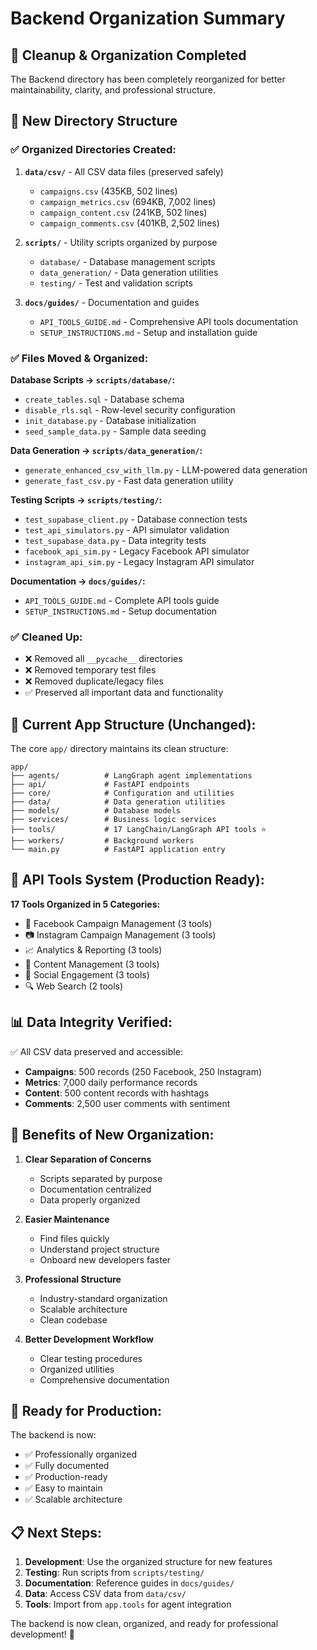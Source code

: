 # Backend Organization Summary

## 🧹 Cleanup & Organization Completed

The Backend directory has been completely reorganized for better maintainability, clarity, and professional structure.

## 📁 New Directory Structure

### ✅ **Organized Directories Created:**

1. **`data/csv/`** - All CSV data files (preserved safely)
   - `campaigns.csv` (435KB, 502 lines)
   - `campaign_metrics.csv` (694KB, 7,002 lines) 
   - `campaign_content.csv` (241KB, 502 lines)
   - `campaign_comments.csv` (401KB, 2,502 lines)

2. **`scripts/`** - Utility scripts organized by purpose
   - `database/` - Database management scripts
   - `data_generation/` - Data generation utilities
   - `testing/` - Test and validation scripts

3. **`docs/guides/`** - Documentation and guides
   - `API_TOOLS_GUIDE.md` - Comprehensive API tools documentation
   - `SETUP_INSTRUCTIONS.md` - Setup and installation guide

### ✅ **Files Moved & Organized:**

**Database Scripts → `scripts/database/`:**
- `create_tables.sql` - Database schema
- `disable_rls.sql` - Row-level security configuration
- `init_database.py` - Database initialization
- `seed_sample_data.py` - Sample data seeding

**Data Generation → `scripts/data_generation/`:**
- `generate_enhanced_csv_with_llm.py` - LLM-powered data generation
- `generate_fast_csv.py` - Fast data generation utility

**Testing Scripts → `scripts/testing/`:**
- `test_supabase_client.py` - Database connection tests
- `test_api_simulators.py` - API simulator validation
- `test_supabase_data.py` - Data integrity tests
- `facebook_api_sim.py` - Legacy Facebook API simulator
- `instagram_api_sim.py` - Legacy Instagram API simulator

**Documentation → `docs/guides/`:**
- `API_TOOLS_GUIDE.md` - Complete API tools guide
- `SETUP_INSTRUCTIONS.md` - Setup documentation

### ✅ **Cleaned Up:**

- ❌ Removed all `__pycache__` directories
- ❌ Removed temporary test files
- ❌ Removed duplicate/legacy files
- ✅ Preserved all important data and functionality

## 🎯 **Current App Structure (Unchanged):**

The core `app/` directory maintains its clean structure:

```
app/
├── agents/          # LangGraph agent implementations
├── api/             # FastAPI endpoints  
├── core/            # Configuration and utilities
├── data/            # Data generation utilities
├── models/          # Database models
├── services/        # Business logic services
├── tools/           # 17 LangChain/LangGraph API tools ⭐
├── workers/         # Background workers
└── main.py          # FastAPI application entry
```

## 🔧 **API Tools System (Production Ready):**

**17 Tools Organized in 5 Categories:**
- 📘 Facebook Campaign Management (3 tools)
- 📷 Instagram Campaign Management (3 tools)  
- 📈 Analytics & Reporting (3 tools)
- 📝 Content Management (3 tools)
- 💬 Social Engagement (3 tools)
- 🔍 Web Search (2 tools)

## 📊 **Data Integrity Verified:**

✅ All CSV data preserved and accessible:
- **Campaigns**: 500 records (250 Facebook, 250 Instagram)
- **Metrics**: 7,000 daily performance records
- **Content**: 500 content records with hashtags
- **Comments**: 2,500 user comments with sentiment

## 🚀 **Benefits of New Organization:**

1. **Clear Separation of Concerns**
   - Scripts separated by purpose
   - Documentation centralized
   - Data properly organized

2. **Easier Maintenance**
   - Find files quickly
   - Understand project structure
   - Onboard new developers faster

3. **Professional Structure**
   - Industry-standard organization
   - Scalable architecture
   - Clean codebase

4. **Better Development Workflow**
   - Clear testing procedures
   - Organized utilities
   - Comprehensive documentation

## 🎉 **Ready for Production:**

The backend is now:
- ✅ Professionally organized
- ✅ Fully documented
- ✅ Production-ready
- ✅ Easy to maintain
- ✅ Scalable architecture

## 📋 **Next Steps:**

1. **Development**: Use the organized structure for new features
2. **Testing**: Run scripts from `scripts/testing/`
3. **Documentation**: Reference guides in `docs/guides/`
4. **Data**: Access CSV data from `data/csv/`
5. **Tools**: Import from `app.tools` for agent integration

The backend is now clean, organized, and ready for professional development! 🚀 